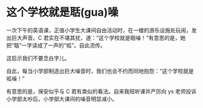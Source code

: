 # 这个学校就是聒(gua)噪

一次下午的英语课，正值小学生大课间自由活动时，在一楼的游乐设施处玩闹，发出巨大声音。C 君实在不堪其扰，道：“这个学校就是聒噪！”有意思的是，她把“聒”一字读成了一声的“呱”。自此流传。

这启示我们不要念白字儿。

自此，每当小学部制造出巨大噪音时，我们也会不约而同地抱怨：“这个学校就是呱噪！”

有意思的是，保安似乎与 C 君有类似的看法。自来我班听课并严厉向 ys 老师投诉小学部太吵后，小学部大课间的噪音明显减小。